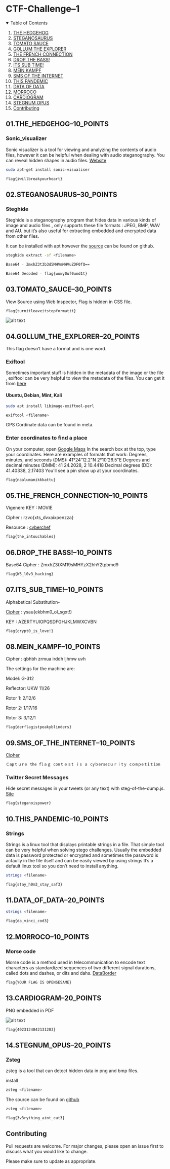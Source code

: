 # CTF-Challenge–1

<!-- TABLE OF CONTENTS -->
<details open="open">
  <summary>Table of Contents</summary>
  <ol>
    <li><a href="#01the_hedgehog10_points">THE HEDGEHOG</a></li>
    <li><a href="#02steganosaurus30_points">STEGANOSAURUS</a></li>
    <li><a href="#03tomato_sauce30_points">TOMATO SAUCE</a></li>
    <li><a href="#04gollum_the_explorer20_points">GOLLUM THE EXPLORER</a></li>
    <li><a href="#05the_french_connection10_points">THE FRENCH CONNECTION</a></li>
    <li><a href="#06drop_the-bass10_points">DROP THE BASS!</a></li>
    <li><a href="#07its_sub_time10_points">ITS SUB TIME!</a></li>
    <li><a href="#08mein_kampf10_points">MEIN KAMPF</a></li>
    <li><a href="#09sms_of_the_internet10_points">SMS OF THE INTERNET</a></li>
    <li><a href="#10this_pandemic10_points">THIS PANDEMIC</a></li>
    <li><a href="#11data_of_data20_points">DATA OF DATA</a></li>
    <li><a href="#12morroco10_points">MORROCO</a></li>
    <li><a href="#13cardiogram20_points">CARDIOGRAM</a></li>
    <li><a href="#14stegnum_opus20_points">STEGNUM OPUS</a></li>
    <li><a href="#contributing">Contributing</a></li>
  </ol>
</details>

## 01.THE_HEDGEHOG–10_POINTS

### Sonic_visualizer
Sonic visualizer is a tool for viewing and analyzing the contents of audio files, however it can be helpful when dealing with audio steganography. You can reveal hidden shapes in audio files. [Website](https://www.sonicvisualiser.org/)

```bash
sudo apt-get install sonic-visualiser
```

```bash
flag{iwillbreakyourheart}
```

## 02.STEGANOSAURUS–30_POINTS

### Steghide

Steghide is a steganography program that hides data in various kinds of image and audio files , only supports these file formats : JPEG, BMP, WAV and AU. but it’s also useful for extracting embedded and encrypted data from other files.

It can be installed with apt however the [source](https://github.com/StefanoDeVuono/steghide) can be found on github.

```bash
steghide extract -sf <filename>
```
```bash
Base64 - ZmxhZ3t3b3d5MHVmMHVuZDF0fQ== 

Base64 Decoded - flag{wowy0uf0und1t}
```

## 03.TOMATO_SAUCE–30_POINTS

View Source using Web Inspector, Flag is hidden in CSS file.

```bash
flag{turnitleaveitstopformatit}
```

![alt text](https://github.com/8bitdev0x8/CYBERGITZ-CTF-SEASON-1/blob/main/03.TOMATO_SAUCE/Screenshot.png)


## 04.GOLLUM_THE_EXPLORER–20_POINTS

This flag doesn’t have a format and is one word.

### Exiftool


Sometimes important stuff is hidden in the metadata of the image or the file , exiftool can be very helpful to view the metadata of the files.
You can get it from [here](https://exiftool.org/)


#### Ubuntu, Debian, Mint, Kali


```bash
sudo apt install libimage-exiftool-perl
```

```bash
exiftool <filename>
```
GPS Cordinate data can be found in meta.


### Enter coordinates to find a place
On your computer, open [Google Maps](https://www.google.com/maps)
In the search box at the top, type your coordinates. Here are examples of formats that work:
Degrees, minutes, and seconds (DMS): 41°24'12.2"N 2°10'26.5"E
Degrees and decimal minutes (DMM): 41 24.2028, 2 10.4418
Decimal degrees (DD): 41.40338, 2.17403
You'll see a pin show up at your coordinates.

```bash
flag{naalumanikkkattu}
```

## 05.THE_FRENCH_CONNECTION–10_POINTS

Vigenère KEY : MOVIE 

Cipher : rzvo{xts_dvxaixpenzza}

Resource : [cyberchef](https://ctfacademy.github.io/crypto/cyberchef.htm)

```bash
flag{the_intouchables}
```

## 06.DROP_THE BASS!–10_POINTS

Base64 Cipher : ZmxhZ3tXM19sMHYzX2hhY2tpbmd9

```bash
flag{W3_l0v3_hacking}
```


## 07.ITS_SUB_TIME!–10_POINTS

Alphabetical Substitution-

[Cipher](https://cryptii.com/pipes/caesar-cipher) : ysau{ekbhm0_ol_sgxt!}

KEY : AZERTYUIOPQSDFGHJKLMWXCVBN

```bash
flag{crypt0_is_love!}
```


## 08.MEIN_KAMPF–10_POINTS

Cipher : qbhbh zrmua irddh ljhmw uvh

The settings for the machine are:

Model: G-312

Reflector: UKW 11/26

Rotor 1: 2/12/6

Rotor 2: 1/17/16

Rotor 3: 3/12/1


```bash
flag{derflagistpeakyblinders}
```


## 09.SMS_OF_THE_INTERNET–10_POINTS

[Cipher](https://twitter.com/CSaintgits/status/1407709681976414211)

```bash
Ｃapｔｕrｅ the flａｇ cοnｔｅｓt ⅰs ａ сyｂersecｕｒⅰtｙ cｏmｐeｔiｔion 
```

### Twitter Secret Messages
Hide secret messages in your tweets (or any text) with steg-of-the-dump.js. [Site](https://holloway.nz/steg/)

```bash
flag{steganoispower}
```


## 10.THIS_PANDEMIC–10_POINTS


### Strings
Strings is a linux tool that displays printable strings in a file. That simple tool can be very helpful when solving stego challenges. Usually the embedded data is password protected or encrypted and sometimes the password is actaully in the file itself and can be easily viewed by using strings
It’s a default linux tool so you don’t need to install anything.

```bash
strings <filename>
```

```bash
flag{stay_h0m3_stay_saf3}
```


## 11.DATA_OF_DATA–20_POINTS

```bash
strings <filename>
```

```bash
flag{da_vinci_cod3}
```


## 12.MORROCO–10_POINTS

### Morse code 
Morse code is a method used in telecommunication to encode text characters as standardized sequences of two different signal durations, called dots and dashes, or dits and dahs. [DataBorder](https://databorder.com/transfer/morse-sound-receiver/)

```bash
flag{YOUR FLAG IS OPENSESAME}
```


## 13.CARDIOGRAM–20_POINTS

PNG embedded in PDF 

![alt text](https://github.com/8bitdev0x8/CYBERGITZ-CTF-SEASON-1/blob/main/13.CARDIOGRAM/image.ODV750.png)

```bash
flag{4023124842131283}
```


## 14.STEGNUM_OPUS–20_POINTS

### Zsteg
zsteg is a tool that can detect hidden data in png and bmp files.

install

```bash
zsteg <filename>
```

The source can be found on [github](https://github.com/zed-0xff/zsteg)

```bash
zsteg <filename>
```

```bash
flag{3v3rything_aint_cut3}
```


## Contributing
Pull requests are welcome. For major changes, please open an issue first to discuss what you would like to change.

Please make sure to update as appropriate.
